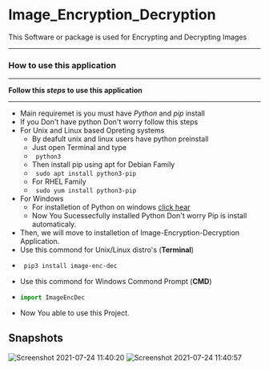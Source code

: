 # Image_Encryption_Decryption 

This Software or package is used for Encrypting and Decrypting Images 
___

### How to use this application
___
**Follow this *steps* to use this application**
___

- Main requiremet is you must have *Python* and *pip* install
- If you Don't have python Don't worry follow this steps
- For Unix and Linux based Opreting systems
  - By deafult unix and linux users have python preinstall 
  - Just open Terminal and type
   - ``` python3```
   - Then install pip using apt for Debian Family
   -  ``` sudo apt install python3-pip```
   -  For RHEL Family 
   -  ``` sudo yum install python3-pip``` 
- For Windows 
    - For installetion of Python on windows [click hear](https://www.python.org/)
    - Now You Sucessecfully installed Python Don't worry Pip is install automaticaly.
- Then, we will move to installetion of Image-Encryption-Decryption Application.
- Use this commond for Unix/Linux distro's (**Terminal**)
- ```sh
   pip3 install image-enc-dec
  ```
- Use this commond for Windows Commond Prompt (**CMD**)
- ```py 
  import ImageEncDec
  ```
- Now You able to use this Project.

## Snapshots
![Screenshot 2021-07-24 11:40:20](https://user-images.githubusercontent.com/50815912/126859412-cfc1260c-fb06-42a5-b9a4-c75880da54cc.png)
![Screenshot 2021-07-24 11:40:57](https://user-images.githubusercontent.com/50815912/126859420-ba395cca-e987-436e-8eaf-38f8dc1880b5.png)


